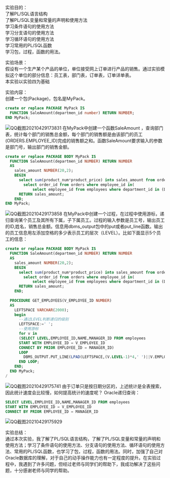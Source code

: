 实验目的：  
  了解PL/SQL语言结构  
  了解PL/SQL变量和常量的声明和使用方法  
  学习条件语句的使用方法  
  学习分支语句的使用方法  
  学习循环语句的使用方法  
  学习常用的PL/SQL函数  
  学习包，过程，函数的用法。  
  
实验场景：  
假设有一个生产某个产品的单位，单位接受网上订单进行产品的销售。通过实验模拟这个单位的部分信息：员工表，部门表，订单表，订单详单表。  
本实验以实验四为基础  

实验内容：  
创建一个包(Package)，包名是MyPack。  
```sql
create or replace PACKAGE MyPack IS
  FUNCTION SaleAmount(departmen_id number) RETURN NUMBER;
END MyPack;
```
![QQ截图20210429173831](https://user-images.githubusercontent.com/44339160/116535075-ec5f2d80-a915-11eb-8225-974d1770b201.png)
在MyPack中创建一个函数SaleAmount ，查询部门表，统计每个部门的销售总金额，每个部门的销售额是由该部门的员工(ORDERS.EMPLOYEE_ID)完成的销售额之和。函数SaleAmount要求输入的参数是部门号，输出部门的销售金额。
```sql
create or replace PACKAGE BODY MyPack IS
  FUNCTION SaleAmount(departmen_id NUMBER) RETURN NUMBER
  AS
    sales_amount NUMBER(20,2); 
    BEGIN
      select sum(product_num*product_price) into sales_amount from order_details where order_id in(
        select order_id from orders where employee_id in(
            select employee_id from employees where department_id in (DEPARTMENT_ID)));
      RETURN sales_amount;
    END;
END MyPack;
```
![QQ截图20210429173858](https://user-images.githubusercontent.com/44339160/116535091-eff2b480-a915-11eb-90cc-48e32fa9e975.png)
在MyPack中创建一个过程，在过程中使用游标，递归查询某个员工及其所有下属，子下属员工。过程的输入参数是员工号，输出员工的ID,姓名，销售总金额。信息用dbms_output包中的put或者put_line函数。输出的员工信息用左添加空格的多少表示员工的层次（LEVEL）。比如下面显示5个员工的信息：
```sql
create or replace PACKAGE BODY MyPack IS
  FUNCTION SaleAmount(departmen_id NUMBER) RETURN NUMBER
  AS
    sales_amount NUMBER(20,2); 
    BEGIN
      select sum(product_num*product_price) into sales_amount from order_details where order_id in(
        select order_id from orders where employee_id in(
            select employee_id from employees where department_id in (DEPARTMENT_ID)));
      RETURN sales_amount;
    END;
  
  PROCEDURE GET_EMPLOYEES(V_EMPLOYEE_ID NUMBER)
  AS
    LEFTSPACE VARCHAR(2000);
    begin
      --通过LEVEL判断递归的级别
      LEFTSPACE:=' ';
      --使用游标
      for v in
      (SELECT LEVEL,EMPLOYEE_ID,NAME,MANAGER_ID FROM employees
      START WITH EMPLOYEE_ID = V_EMPLOYEE_ID
      CONNECT BY PRIOR EMPLOYEE_ID = MANAGER_ID)
      LOOP
        DBMS_OUTPUT.PUT_LINE(LPAD(LEFTSPACE,(V.LEVEL-1)*4,' ')||V.EMPLOYEE_ID||' '||v.NAME);
      END LOOP;
    END;
  END MyPack;
/
```
![QQ截图20210429175741](https://user-images.githubusercontent.com/44339160/116535102-f41ed200-a915-11eb-8e66-e200e312280a.png)
由于订单只是按日期分区的，上述统计是全表搜索，因此统计速度会比较慢，如何提高统计的速度呢？
Oracle递归查询：
```sql
SELECT LEVEL,EMPLOYEE_ID,NAME,MANAGER_ID FROM employees 
START WITH EMPLOYEE_ID = V_EMPLOYEE_ID 
CONNECT BY PRIOR EMPLOYEE_ID = MANAGER_ID
```
![QQ截图20210429175929](https://user-images.githubusercontent.com/44339160/116535198-0c8eec80-a916-11eb-9446-abc85bf2dc05.png)

实验总结：  
通过本次实验，我了解了PL/SQL语言结构，了解了PL/SQL变量和常量的声明和使用方法；学习了条件语句的使用方法、分支语句的使用方法、循环语句的使用方法、常用的PL/SQL函数，也学习了包，过程，函数的用法。同时，加强了自己对Oracle数据库的理解，对于自己的动手操作能力也有一定程度的提升。在实验过程中，我遇到了许多问题，但经过老师与同学们的帮助下，我成功解决了这些问题，十分感谢老师与同学的帮助。
